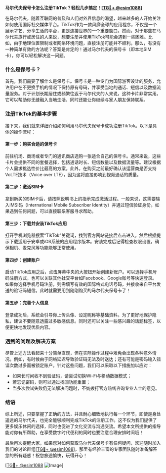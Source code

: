 **马尔代夫保号卡怎么注册TikTok？轻松几步搞定！[[TG💪+ @esim1088](https://t.me/s/esim1088)]**

在马尔代夫，随着互联网的普及和人们对外界信息的渴望，越来越多的人开始关注如何使用国际社交媒体平台。TikTok作为一款风靡全球的应用程序，不仅是一个展示才艺、分享生活的平台，更是连接世界的一个重要窗口。然而，对于那些在马尔代夫旅行或居住的人来说，想要注册并使用TikTok可能会遇到一些困难。比如，由于地理位置限制或者网络环境问题，直接注册可能并不顺利。那么，有没有一种简单有效的方法呢？答案是肯定的！通过马尔代夫的保号卡（即本地SIM卡），你可以轻松解决这一问题。

### 什么是保号卡？

首先，我们需要了解什么是保号卡。保号卡是一种专门为国际游客设计的服务，允许用户在不更换手机的情况下保持原有号码，并享受当地的通话、短信以及数据流量服务。对于计划长期居住或频繁往返于马尔代夫的人来说，这种卡片非常实用。它可以帮助你无缝融入当地生活，同时还能让你继续与家人朋友保持联系。

### 注册TikTok的基本步骤

接下来，我们就来详细介绍如何利用马尔代夫保号卡成功注册TikTok。以下是具体的操作流程：

#### 第一步：购买合适的保号卡
前往机场、商场或者专门的通讯商店选购一张适合自己的保号卡。通常来说，这些卡片会提供不同的套餐选择，包括通话时长、短信数量以及数据流量等。建议根据个人需求挑选性价比最高的方案。此外，在购买之前最好确认该运营商是否支持VoLTE技术（Voice over LTE），因为这将直接影响到视频通话的质量。

#### 第二步：激活SIM卡
拿到新买的SIM卡后，请按照说明书上的指示完成激活过程。一般来说，这需要输入IMSI码（International Mobile Subscriber Identity）并通过短信验证身份。如果遇到任何问题，可以直接联系客服寻求帮助。

#### 第三步：下载并安装TikTok应用
打开手机浏览器搜索“TikTok”关键词，找到官方网站链接后点击进入。然后根据提示下载适用于安卓或iOS系统的应用程序版本。安装完成后记得检查权限设置，确保相机、麦克风等功能能够正常使用。

#### 第四步：创建账户
启动TikTok应用之后，点击屏幕中央的大按钮开始创建新账户。可以选择手机号码注册方式，也可以关联其他社交平台如Facebook、Google账号等快速登录。如果你选择手机号码注册，则需填写有效的国际格式电话号码，并接收来自平台发送的验证码短信。此时就需要用到刚刚购买的马尔代夫保号卡了！

#### 第五步：完善个人信息
登录成功后，系统会引导你上传头像、设定昵称等基础资料。为了更好地保护隐私，建议不要随意透露过多敏感信息。同时还可以关注一些感兴趣的话题标签，以便更快地发现优质内容。

### 遇到的问题及解决方案

尽管上述方法看起来十分简单直观，但在实际操作过程中难免会出现各种意外情况。例如，有时候由于网络延迟导致验证码无法及时送达；还有可能是密码输入错误次数过多而被锁定账户。针对这些问题，我们可以采取以下措施加以应对：

- 如果长时间收不到验证码，请尝试切换Wi-Fi与移动数据模式；
- 若忘记密码，则可以通过找回功能重置；
- 当多次尝试失败仍无法解决问题时，不妨拨打官方热线咨询专业人士的意见。

### 结语

综上所述，只要掌握了正确的方法，并且耐心细致地执行每一个环节，即使是身处遥远的马尔代夫，也完全能够顺利完成TikTok的注册工作。这不仅为我们提供了更多娱乐休闲的选择，同时也促进了文化交流与沟通交流。希望本文所提供的指导能对你有所帮助，在享受数字时代便利的同时也要注意合理安排时间哦！

最后再次提醒大家，如果您对如何获取马尔代夫保号卡有任何疑问，欢迎随时加入我们的讨论群组[[TG💪+ @esim1088](https://t.me/s/esim1088)]，那里有经验丰富的专家团队随时准备解答您的所有疑惑！祝您旅途愉快，玩得开心！

[[TG💪+ @esim1088](https://t.me/s/esim1088) ![Image](https://i.postimg.cc/4NQfJmqS/Snipaste-2025-05-13-00-14-12.png)]